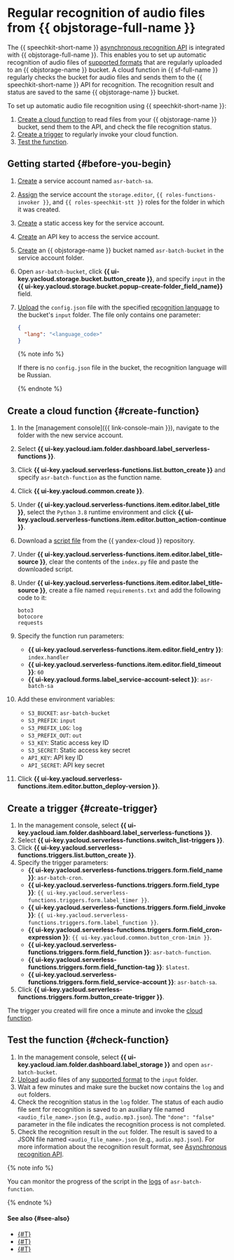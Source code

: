 # Regular recognition of audio files from {{ objstorage-full-name }}


The {{ speechkit-short-name }} [asynchronous recognition API](../../speechkit/stt/api/transcribation-api.md) is integrated with {{ objstorage-full-name }}. This enables you to set up automatic recognition of audio files of [supported formats](../../speechkit/formats.md) that are regularly uploaded to an {{ objstorage-name }} bucket. A cloud function in {{ sf-full-name }} regularly checks the bucket for audio files and sends them to the {{ speechkit-short-name }} API for recognition. The recognition result and status are saved to the same {{ objstorage-name }} bucket.

To set up automatic audio file recognition using {{ speechkit-short-name }}:

1. [Create a cloud function](#create-function) to read files from your {{ objstorage-name }} bucket, send them to the API, and check the file recognition status.
1. [Create a trigger](#create-trigger) to regularly invoke your cloud function.
1. [Test the function](#check-function).

## Getting started {#before-you-begin}

1. [Create](../../iam/operations/sa/create.md) a service account named `asr-batch-sa`.
1. [Assign](../../iam/operations/sa/assign-role-for-sa.md) the service account the `storage.editor`, `{{ roles-functions-invoker }}`, and `{{ roles-speechkit-stt }}` roles for the folder in which it was created.
1. [Create](../../iam/operations/sa/create-access-key.md) a static access key for the service account.


1. [Create](../../iam/operations/api-key/create.md) an API key to access the service account.
1. [Create](../../storage/operations/buckets/create.md) an {{ objstorage-name }} bucket named `asr-batch-bucket` in the service account folder.
1. Open `asr-batch-bucket`, click **{{ ui-key.yacloud.storage.bucket.button_create }}**, and specify `input` in the **{{ ui-key.yacloud.storage.bucket.popup-create-folder_field_name}}** field.
1. [Upload](../../storage/operations/objects/upload.md#simple) the `config.json` file with the specified [recognition language](../../speechkit/stt/models.md#languages) to the bucket's `input` folder. The file only contains one parameter:

   ```json
   {
     "lang": "<language_code>"
   }
   ```

   {% note info %}

   If there is no `config.json` file in the bucket, the recognition language will be Russian.

   {% endnote %}

## Create a cloud function {#create-function}

1. In the [management console]({{ link-console-main }}), navigate to the folder with the new service account.
1. Select **{{ ui-key.yacloud.iam.folder.dashboard.label_serverless-functions }}**.
1. Click **{{ ui-key.yacloud.serverless-functions.list.button_create }}** and specify `asr-batch-function` as the function name.
1. Click **{{ ui-key.yacloud.common.create }}**.
1. Under **{{ ui-key.yacloud.serverless-functions.item.editor.label_title }}**, select the `Python` `3.8` runtime environment and click **{{ ui-key.yacloud.serverless-functions.item.editor.button_action-continue }}**.
1. Download a [script file](https://github.com/yandex-cloud-examples/yc-speechkit-async-recognizer/blob/main/examples/asr-batch-function/functions/main.py) from the {{ yandex-cloud }} repository.
1. Under **{{ ui-key.yacloud.serverless-functions.item.editor.label_title-source }}**, clear the contents of the `index.py` file and paste the downloaded script.
1. Under **{{ ui-key.yacloud.serverless-functions.item.editor.label_title-source }}**, create a file named `requirements.txt` and add the following code to it:

   ```text
   boto3
   botocore
   requests
   ```

1. Specify the function run parameters:
   * **{{ ui-key.yacloud.serverless-functions.item.editor.field_entry }}**: `index.handler`
   * **{{ ui-key.yacloud.serverless-functions.item.editor.field_timeout }}**: `60`
   * **{{ ui-key.yacloud.forms.label_service-account-select }}**: `asr-batch-sa`
1. Add these environment variables:
   * `S3_BUCKET`: `asr-batch-bucket`
   * `S3_PREFIX`: `input`
   * `S3_PREFIX_LOG`: `log`
   * `S3_PREFIX_OUT`: `out`
   * `S3_KEY`: Static access key ID
   * `S3_SECRET`: Static access key secret
   * `API_KEY`: API key ID
   * `API_SECRET`: API key secret

1. Click **{{ ui-key.yacloud.serverless-functions.item.editor.button_deploy-version }}**.

## Create a trigger {#create-trigger}

1. In the management console, select **{{ ui-key.yacloud.iam.folder.dashboard.label_serverless-functions }}**.
1. Select **{{ ui-key.yacloud.serverless-functions.switch_list-triggers }}**.
1. Click **{{ ui-key.yacloud.serverless-functions.triggers.list.button_create }}**.
1. Specify the trigger parameters:
   * **{{ ui-key.yacloud.serverless-functions.triggers.form.field_name }}**: `asr-batch-cron`.
   * **{{ ui-key.yacloud.serverless-functions.triggers.form.field_type }}**: `{{ ui-key.yacloud.serverless-functions.triggers.form.label_timer }}`.
   * **{{ ui-key.yacloud.serverless-functions.triggers.form.field_invoke }}**: `{{ ui-key.yacloud.serverless-functions.triggers.form.label_function }}`.
   * **{{ ui-key.yacloud.serverless-functions.triggers.form.field_cron-expression }}**: `{{ ui-key.yacloud.common.button_cron-1min }}`.
   * **{{ ui-key.yacloud.serverless-functions.triggers.form.field_function }}**: `asr-batch-function`.
   * **{{ ui-key.yacloud.serverless-functions.triggers.form.field_function-tag }}**: `$latest`.
   * **{{ ui-key.yacloud.serverless-functions.triggers.form.field_service-account }}**: `asr-batch-sa`.
1. Click **{{ ui-key.yacloud.serverless-functions.triggers.form.button_create-trigger }}**.

The trigger you created will fire once a minute and invoke the [cloud function](#create-function).

## Test the function {#check-function}

1. In the management console, select **{{ ui-key.yacloud.iam.folder.dashboard.label_storage }}** and open `asr-batch-bucket`.
1. [Upload](../../storage/operations/objects/upload.md#simple) audio files of any [supported format](../../speechkit/formats.md) to the `input` folder.
1. Wait a few minutes and make sure the bucket now contains the `log` and `out` folders.
1. Check the recognition status in the `log` folder. The status of each audio file sent for recognition is saved to an auxiliary file named `<audio_file_name>.json` (e.g., `audio.mp3.json`). The `"done": "false"` parameter in the file indicates the recognition process is not completed.
1. Check the recognition result in the `out` folder. The result is saved to a JSON file named `<audio_file_name>.json` (e.g., `audio.mp3.json`). For more information about the recognition result format, see [Asynchronous recognition API](../../speechkit/stt/api/transcribation-api.md#get-result-response).

{% note info %}

You can monitor the progress of the script in the [logs](../../functions/operations/function/function-logs.md) of `asr-batch-function`.

{% endnote %}


#### See also {#see-also}

* [{#T}](../../speechkit/stt/api/transcribation-api.md)
* [{#T}](../../speechkit/stt/api/transcribation-lpcm.md)
* [{#T}](../../speechkit/stt/api/transcribation-ogg.md)
